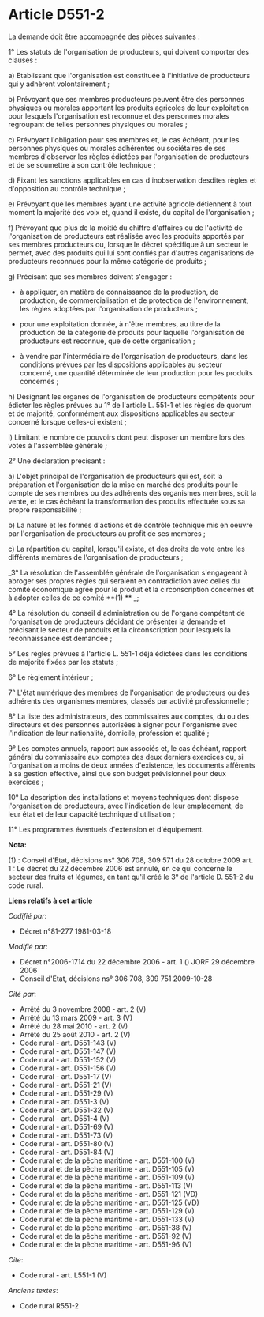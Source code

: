 # Article D551-2

La demande doit être accompagnée des pièces suivantes : 

1° Les statuts de l'organisation de producteurs, qui doivent comporter des clauses : 

a) Etablissant que l'organisation est constituée à l'initiative de producteurs qui y adhèrent volontairement ; 

b) Prévoyant que ses membres producteurs peuvent être des personnes physiques ou morales apportant les produits agricoles de
leur exploitation pour lesquels l'organisation est reconnue et des personnes morales regroupant de telles personnes physiques
ou morales ; 

c) Prévoyant l'obligation pour ses membres et, le cas échéant, pour les personnes physiques ou morales adhérentes ou
sociétaires de ses membres d'observer les règles édictées par l'organisation de producteurs et de se soumettre à son contrôle
technique ; 

d) Fixant les sanctions applicables en cas d'inobservation desdites règles et d'opposition au contrôle technique ; 

e) Prévoyant que les membres ayant une activité agricole détiennent à tout moment la majorité des voix et, quand il existe,
du capital de l'organisation ; 

f) Prévoyant que plus de la moitié du chiffre d'affaires ou de l'activité de l'organisation de producteurs est réalisée avec
les produits apportés par ses membres producteurs ou, lorsque le décret spécifique à un secteur le permet, avec des produits
qui lui sont confiés par d'autres organisations de producteurs reconnues pour la même catégorie de produits ; 

g) Précisant que ses membres doivent s'engager :

- à appliquer, en matière de connaissance de la production, de production, de commercialisation et de protection de
l'environnement, les règles adoptées par l'organisation de producteurs ;

- pour une exploitation donnée, à n'être membres, au titre de la production de la catégorie de produits pour laquelle
l'organisation de producteurs est reconnue, que de cette organisation ;

- à vendre par l'intermédiaire de l'organisation de producteurs, dans les conditions prévues par les dispositions applicables
au secteur concerné, une quantité déterminée de leur production pour les produits concernés ; 

h) Désignant les organes de l'organisation de producteurs compétents pour édicter les règles prévues au 1° de l'article L.
551-1 et les règles de quorum et de majorité, conformément aux dispositions applicables au secteur concerné lorsque celles-ci
existent ; 

i) Limitant le nombre de pouvoirs dont peut disposer un membre lors des votes à l'assemblée générale ; 

2° Une déclaration précisant : 

a) L'objet principal de l'organisation de producteurs qui est, soit la préparation et l'organisation de la mise en marché des
produits pour le compte de ses membres ou des adhérents des organismes membres, soit la vente, et le cas échéant la
transformation des produits effectuée sous sa propre responsabilité ; 

b) La nature et les formes d'actions et de contrôle technique mis en oeuvre par l'organisation de producteurs au profit de
ses membres ; 

c) La répartition du capital, lorsqu'il existe, et des droits de vote entre les différents membres de l'organisation de
producteurs ; 

_3° La résolution de l'assemblée générale de l'organisation s'engageant à abroger ses propres règles qui seraient en
contradiction avec celles du comité économique agréé pour le produit et la circonscription concernés et à adopter celles de
ce comité 
    **(1) **
  _; 

4° La résolution du conseil d'administration ou de l'organe compétent de l'organisation de producteurs décidant de présenter
la demande et précisant le secteur de produits et la circonscription pour lesquels la reconnaissance est demandée ; 

5° Les règles prévues à l'article L. 551-1 déjà édictées dans les conditions de majorité fixées par les statuts ; 

6° Le règlement intérieur ; 

7° L'état numérique des membres de l'organisation de producteurs ou des adhérents des organismes membres, classés par
activité professionnelle ; 

8° La liste des administrateurs, des commissaires aux comptes, du ou des directeurs et des personnes autorisées à signer pour
l'organisme avec l'indication de leur nationalité, domicile, profession et qualité ; 

9° Les comptes annuels, rapport aux associés et, le cas échéant, rapport général du commissaire aux comptes des deux derniers
exercices ou, si l'organisation a moins de deux années d'existence, les documents afférents à sa gestion effective, ainsi que
son budget prévisionnel pour deux exercices ; 

10° La description des installations et moyens techniques dont dispose l'organisation de producteurs, avec l'indication de
leur emplacement, de leur état et de leur capacité technique d'utilisation ; 

11° Les programmes éventuels d'extension et d'équipement.

**Nota:**

(1) : Conseil d'Etat, décisions ns° 306 708, 309 571 du 28 octobre 2009 art. 1 : Le décret du 22 décembre 2006 est annulé, en
ce qui concerne le secteur des fruits et légumes, en tant qu'il créé le 3° de l'article D. 551-2 du code rural.

**Liens relatifs à cet article**

_Codifié par_:

  - Décret n°81-277 1981-03-18

_Modifié par_:

  - Décret n°2006-1714 du 22 décembre 2006 - art. 1 () JORF 29 décembre 2006
  - Conseil d'Etat, décisions ns° 306 708,  309 751 2009-10-28

_Cité par_:

  - Arrêté du 3 novembre 2008 - art. 2 (V)
  - Arrêté du 13 mars 2009 - art. 3 (V)
  - Arrêté du 28 mai 2010 - art. 2 (V)
  - Arrêté du 25 août 2010 - art. 2 (V)
  - Code rural - art. D551-143 (V)
  - Code rural - art. D551-147 (V)
  - Code rural - art. D551-152 (V)
  - Code rural - art. D551-156 (V)
  - Code rural - art. D551-17 (V)
  - Code rural - art. D551-21 (V)
  - Code rural - art. D551-29 (V)
  - Code rural - art. D551-3 (V)
  - Code rural - art. D551-32 (V)
  - Code rural - art. D551-4 (V)
  - Code rural - art. D551-69 (V)
  - Code rural - art. D551-73 (V)
  - Code rural - art. D551-80 (V)
  - Code rural - art. D551-84 (V)
  - Code rural et de la pêche maritime - art. D551-100 (V)
  - Code rural et de la pêche maritime - art. D551-105 (V)
  - Code rural et de la pêche maritime - art. D551-109 (V)
  - Code rural et de la pêche maritime - art. D551-113 (V)
  - Code rural et de la pêche maritime - art. D551-121 (VD)
  - Code rural et de la pêche maritime - art. D551-125 (VD)
  - Code rural et de la pêche maritime - art. D551-129 (V)
  - Code rural et de la pêche maritime - art. D551-133 (V)
  - Code rural et de la pêche maritime - art. D551-38 (V)
  - Code rural et de la pêche maritime - art. D551-92 (V)
  - Code rural et de la pêche maritime - art. D551-96 (V)

_Cite_:

  - Code rural - art. L551-1 (V)

_Anciens textes_:

  - Code rural R551-2
